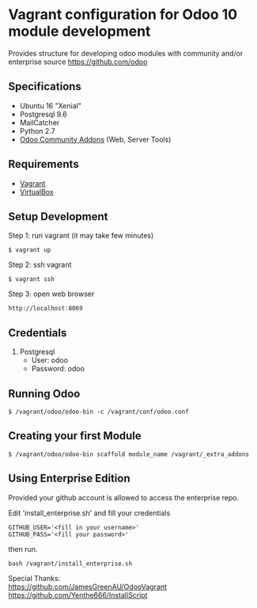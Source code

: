 # Vagrant configuration for Odoo 10 module development #

Provides structure for developing odoo modules with community and/or enterprise source
https://github.com/odoo

## Specifications ##
- Ubuntu 16 "Xenial"
- Postgresql 9.6
- MailCatcher
- Python 2.7
- [Odoo Community Addons](https://github.com/OCA) (Web, Server Tools)

## Requirements ##
- [Vagrant](https://www.vagrantup.com/downloads.html)
- [VirtualBox](https://www.virtualbox.org/wiki/Downloads)

## Setup Development ##
Step 1: run vagrant (it may take few minutes)

    $ vagrant up

Step 2: ssh vagrant

    $ vagrant ssh

Step 3: open web browser

    http://localhost:8069

## Credentials ##
1. Postgresql
    - User: odoo
    - Password: odoo

## Running Odoo ##

    $ /vagrant/odoo/odoo-bin -c /vagrant/conf/odoo.conf

## Creating your first Module ##
    
    $ /vagrant/odoo/odoo-bin scaffold module_name /vagrant/_extra_addons

## Using Enterprise Edition ##
Provided your github account is allowed to access the enterprise repo.

Edit 'install_enterprise.sh' and fill your credentials
    
    GITHUB_USER='<fill in your username>'
    GITHUB_PASS='<fill your password>'

then run.

    bash /vagrant/install_enterprise.sh
    
Special Thanks: <br/>
https://github.com/JamesGreenAU/OdooVagrant <br/>
https://github.com/Yenthe666/InstallScript
